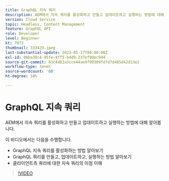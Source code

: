 ```yaml
---
title: GraphQL 지속 쿼리
description: AEM에서 지속 쿼리를 활성화하고 만들고 업데이트하고 실행하는 방법에 대해 알아봅니다.
version: Cloud Service
topic: Headless, Content Management
feature: GraphQL API
role: Developer
level: Beginner
kt: 7872
thumbnail: 333429.jpeg
last-substantial-update: 2023-05-17T00:00:00Z
exl-id: 06ba38c4-95fe-4ff5-b4d9-237ef9dec944
source-git-commit: 83c4d82a3cce44ae9f99389fdfd7d485d42d13e2
workflow-type: tm+mt
source-wordcount: '60'
ht-degree: 10%

---
```


# GraphQL 지속 쿼리

AEM에서 지속 쿼리를 활성화하고 만들고 업데이트하고 실행하는 방법에 대해 알아봅니다.

이 비디오에서는 다음을 수행합니다.

+ GraphQL 지속 쿼리를 활성화하는 방법 알아보기
+ GraphQL 쿼리를 만들고, 업데이트하고, 실행하는 방법 알아보기
+ 클라이언트측 쿼리에 대한 지속 쿼리의 이점 이해

>[!VIDEO](https://video.tv.adobe.com/v/333429?quality=12&learn=on)
